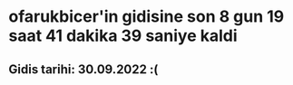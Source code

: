 # ofarukbicer'in gidisine son 8 gun 19 saat 41 dakika 39 saniye kaldi

## Gidis tarihi: 30.09.2022 :(